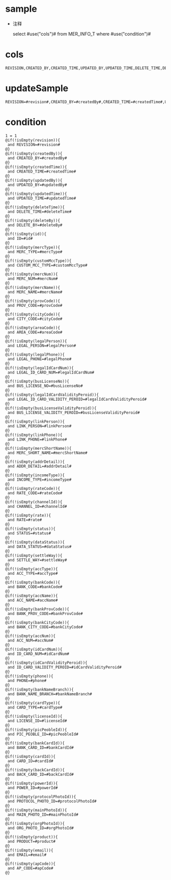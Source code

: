 sample
===
* 注释

	select #use("cols")# from MER_INFO_T  where  #use("condition")#

cols
===
	REVISION,CREATED_BY,CREATED_TIME,UPDATED_BY,UPDATED_TIME,DELETE_TIME,DELETE_BY,ID,MERC_TYPE,CUSTOM_MCC_TYPE,MERC_NUM,MERC_NAME,PROV_CODE,CITY_CODE,AREA_CODE,LEGAL_PERSON,LEGAL_PHONE,LEGAL_ID_CARD_NUM,BUS_LICENSE_NO,LEGAL_ID_CARD_VALIDITY_PEROID,BUS_LICENSE_VALIDITY_PEROID,LINK_PERSON,LINK_PHONE,MERC_SHORT_NAME,ADDR_DETAIL,INCOME_TYPE,RATE_CODE,CHANNEL_ID,RATE,STATUS,DATA_STATUS,SETTLE_WAY,ACC_TYPE,BANK_CODE,ACC_NAME,BANK_PROV_CODE,BANK_CITY_CODE,ACC_NUM,ID_CARD_NUM,ID_CARD_VALIDITY_PEROID,PHONE,BANK_NAME_BRANCH,CARD_TYPE,LICENSE_ID,PIC_PEOBLE_ID,BANK_CARD_ID,CARD_ID,BACK_CARD_ID,POWER_ID,PROTOCOL_PHOTO_ID,MAIN_PHOTO_ID,ORG_PHOTO_ID,PRODUCT,EMAIL,AP_CODE

updateSample
===
	
	REVISION=#revision#,CREATED_BY=#createdBy#,CREATED_TIME=#createdTime#,UPDATED_BY=#updatedBy#,UPDATED_TIME=#updatedTime#,DELETE_TIME=#deleteTime#,DELETE_BY=#deleteBy#,ID=#id#,MERC_TYPE=#mercType#,CUSTOM_MCC_TYPE=#customMccType#,MERC_NUM=#mercNum#,MERC_NAME=#mercName#,PROV_CODE=#provCode#,CITY_CODE=#cityCode#,AREA_CODE=#areaCode#,LEGAL_PERSON=#legalPerson#,LEGAL_PHONE=#legalPhone#,LEGAL_ID_CARD_NUM=#legalIdCardNum#,BUS_LICENSE_NO=#busLicenseNo#,LEGAL_ID_CARD_VALIDITY_PEROID=#legalIdCardValidityPeroid#,BUS_LICENSE_VALIDITY_PEROID=#busLicenseValidityPeroid#,LINK_PERSON=#linkPerson#,LINK_PHONE=#linkPhone#,MERC_SHORT_NAME=#mercShortName#,ADDR_DETAIL=#addrDetail#,INCOME_TYPE=#incomeType#,RATE_CODE=#rateCode#,CHANNEL_ID=#channelId#,RATE=#rate#,STATUS=#status#,DATA_STATUS=#dataStatus#,SETTLE_WAY=#settleWay#,ACC_TYPE=#accType#,BANK_CODE=#bankCode#,ACC_NAME=#accName#,BANK_PROV_CODE=#bankProvCode#,BANK_CITY_CODE=#bankCityCode#,ACC_NUM=#accNum#,ID_CARD_NUM=#idCardNum#,ID_CARD_VALIDITY_PEROID=#idCardValidityPeroid#,PHONE=#phone#,BANK_NAME_BRANCH=#bankNameBranch#,CARD_TYPE=#cardType#,LICENSE_ID=#licenseId#,PIC_PEOBLE_ID=#picPeobleId#,BANK_CARD_ID=#bankCardId#,CARD_ID=#cardId#,BACK_CARD_ID=#backCardId#,POWER_ID=#powerId#,PROTOCOL_PHOTO_ID=#protocolPhotoId#,MAIN_PHOTO_ID=#mainPhotoId#,ORG_PHOTO_ID=#orgPhotoId#,PRODUCT=#product#,EMAIL=#email#,AP_CODE=#apCode#

condition
===

	1 = 1  
	@if(!isEmpty(revision)){
	 and REVISION=#revision#
	@}
	@if(!isEmpty(createdBy)){
	 and CREATED_BY=#createdBy#
	@}
	@if(!isEmpty(createdTime)){
	 and CREATED_TIME=#createdTime#
	@}
	@if(!isEmpty(updatedBy)){
	 and UPDATED_BY=#updatedBy#
	@}
	@if(!isEmpty(updatedTime)){
	 and UPDATED_TIME=#updatedTime#
	@}
	@if(!isEmpty(deleteTime)){
	 and DELETE_TIME=#deleteTime#
	@}
	@if(!isEmpty(deleteBy)){
	 and DELETE_BY=#deleteBy#
	@}
	@if(!isEmpty(id)){
	 and ID=#id#
	@}
	@if(!isEmpty(mercType)){
	 and MERC_TYPE=#mercType#
	@}
	@if(!isEmpty(customMccType)){
	 and CUSTOM_MCC_TYPE=#customMccType#
	@}
	@if(!isEmpty(mercNum)){
	 and MERC_NUM=#mercNum#
	@}
	@if(!isEmpty(mercName)){
	 and MERC_NAME=#mercName#
	@}
	@if(!isEmpty(provCode)){
	 and PROV_CODE=#provCode#
	@}
	@if(!isEmpty(cityCode)){
	 and CITY_CODE=#cityCode#
	@}
	@if(!isEmpty(areaCode)){
	 and AREA_CODE=#areaCode#
	@}
	@if(!isEmpty(legalPerson)){
	 and LEGAL_PERSON=#legalPerson#
	@}
	@if(!isEmpty(legalPhone)){
	 and LEGAL_PHONE=#legalPhone#
	@}
	@if(!isEmpty(legalIdCardNum)){
	 and LEGAL_ID_CARD_NUM=#legalIdCardNum#
	@}
	@if(!isEmpty(busLicenseNo)){
	 and BUS_LICENSE_NO=#busLicenseNo#
	@}
	@if(!isEmpty(legalIdCardValidityPeroid)){
	 and LEGAL_ID_CARD_VALIDITY_PEROID=#legalIdCardValidityPeroid#
	@}
	@if(!isEmpty(busLicenseValidityPeroid)){
	 and BUS_LICENSE_VALIDITY_PEROID=#busLicenseValidityPeroid#
	@}
	@if(!isEmpty(linkPerson)){
	 and LINK_PERSON=#linkPerson#
	@}
	@if(!isEmpty(linkPhone)){
	 and LINK_PHONE=#linkPhone#
	@}
	@if(!isEmpty(mercShortName)){
	 and MERC_SHORT_NAME=#mercShortName#
	@}
	@if(!isEmpty(addrDetail)){
	 and ADDR_DETAIL=#addrDetail#
	@}
	@if(!isEmpty(incomeType)){
	 and INCOME_TYPE=#incomeType#
	@}
	@if(!isEmpty(rateCode)){
	 and RATE_CODE=#rateCode#
	@}
	@if(!isEmpty(channelId)){
	 and CHANNEL_ID=#channelId#
	@}
	@if(!isEmpty(rate)){
	 and RATE=#rate#
	@}
	@if(!isEmpty(status)){
	 and STATUS=#status#
	@}
	@if(!isEmpty(dataStatus)){
	 and DATA_STATUS=#dataStatus#
	@}
	@if(!isEmpty(settleWay)){
	 and SETTLE_WAY=#settleWay#
	@}
	@if(!isEmpty(accType)){
	 and ACC_TYPE=#accType#
	@}
	@if(!isEmpty(bankCode)){
	 and BANK_CODE=#bankCode#
	@}
	@if(!isEmpty(accName)){
	 and ACC_NAME=#accName#
	@}
	@if(!isEmpty(bankProvCode)){
	 and BANK_PROV_CODE=#bankProvCode#
	@}
	@if(!isEmpty(bankCityCode)){
	 and BANK_CITY_CODE=#bankCityCode#
	@}
	@if(!isEmpty(accNum)){
	 and ACC_NUM=#accNum#
	@}
	@if(!isEmpty(idCardNum)){
	 and ID_CARD_NUM=#idCardNum#
	@}
	@if(!isEmpty(idCardValidityPeroid)){
	 and ID_CARD_VALIDITY_PEROID=#idCardValidityPeroid#
	@}
	@if(!isEmpty(phone)){
	 and PHONE=#phone#
	@}
	@if(!isEmpty(bankNameBranch)){
	 and BANK_NAME_BRANCH=#bankNameBranch#
	@}
	@if(!isEmpty(cardType)){
	 and CARD_TYPE=#cardType#
	@}
	@if(!isEmpty(licenseId)){
	 and LICENSE_ID=#licenseId#
	@}
	@if(!isEmpty(picPeobleId)){
	 and PIC_PEOBLE_ID=#picPeobleId#
	@}
	@if(!isEmpty(bankCardId)){
	 and BANK_CARD_ID=#bankCardId#
	@}
	@if(!isEmpty(cardId)){
	 and CARD_ID=#cardId#
	@}
	@if(!isEmpty(backCardId)){
	 and BACK_CARD_ID=#backCardId#
	@}
	@if(!isEmpty(powerId)){
	 and POWER_ID=#powerId#
	@}
	@if(!isEmpty(protocolPhotoId)){
	 and PROTOCOL_PHOTO_ID=#protocolPhotoId#
	@}
	@if(!isEmpty(mainPhotoId)){
	 and MAIN_PHOTO_ID=#mainPhotoId#
	@}
	@if(!isEmpty(orgPhotoId)){
	 and ORG_PHOTO_ID=#orgPhotoId#
	@}
	@if(!isEmpty(product)){
	 and PRODUCT=#product#
	@}
	@if(!isEmpty(email)){
	 and EMAIL=#email#
	@}
	@if(!isEmpty(apCode)){
	 and AP_CODE=#apCode#
	@}
	
	